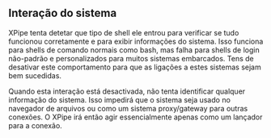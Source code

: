 ## Interação do sistema

XPipe tenta detetar que tipo de shell ele entrou para verificar se tudo funcionou corretamente e para exibir informações do sistema. Isso funciona para shells de comando normais como bash, mas falha para shells de login não-padrão e personalizados para muitos sistemas embarcados. Tens de desativar este comportamento para que as ligações a estes sistemas sejam bem sucedidas.

Quando esta interação está desactivada, não tenta identificar qualquer informação do sistema. Isso impedirá que o sistema seja usado no navegador de arquivos ou como um sistema proxy/gateway para outras conexões. O XPipe irá então agir essencialmente apenas como um lançador para a conexão.
